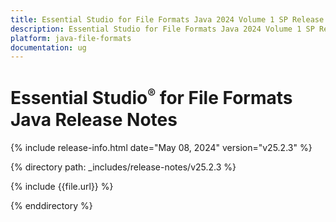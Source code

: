 ```yaml
---
title: Essential Studio for File Formats Java 2024 Volume 1 SP Release Release Notes  
description: Essential Studio for File Formats Java 2024 Volume 1 SP Release Release Notes  
platform: java-file-formats
documentation: ug
---
```


# Essential Studio<sup style="font-size:70%">&reg;</sup>  for File Formats Java Release Notes  

{% include release-info.html date="May 08, 2024"  version="v25.2.3" %}

{% directory path: _includes/release-notes/v25.2.3 %}

{% include {{file.url}} %}

{% enddirectory %}

